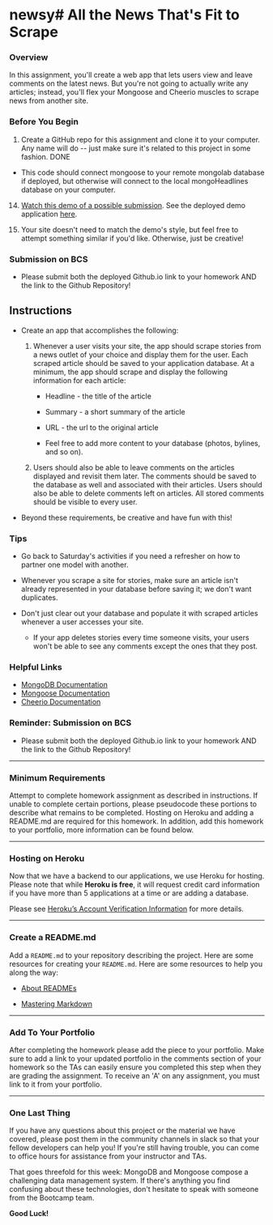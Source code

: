 # newsy# All the News That's Fit to Scrape

### Overview

In this assignment, you'll create a web app that lets users view and leave comments on the latest news. But you're not going to actually write any articles; instead, you'll flex your Mongoose and Cheerio muscles to scrape news from another site.

### Before You Begin

1. Create a GitHub repo for this assignment and clone it to your computer. Any name will do -- just make sure it's related to this project in some fashion.
DONE 
<!-- 
2. Run `npm init`. When that's finished, install and save these npm packages:

3. express

4. express-handlebars

5. mongoose

6. body-parser

7. cheerio

8. request -->
<!-- DONE 
9. **NOTE**: If you want to earn complete credit for your work, you must use all six of these packages in your assignment.

10. In order to deploy your project to Heroku, you must set up an mLab provision. mLab is remote MongoDB database that Heroku supports natively. Follow these steps to get it running:

11. Create a Heroku app in your project directory.

12. Run this command in your Terminal/Bash window:

    * `heroku addons:create mongolab`

    * This command will add the free mLab provision to your project.

13. When you go to connect your mongo database to mongoose, do so the following way:

```js
// If deployed, use the deployed database. Otherwise use the local mongoHeadlines database
var MONGODB_URI = process.env.MONGODB_URI || "mongodb://localhost/mongoHeadlines";

// Set mongoose to leverage built in JavaScript ES6 Promises
// Connect to the Mongo DB
mongoose.Promise = Promise;
mongoose.connect(MONGODB_URI);
``` -->

* This code should connect mongoose to your remote mongolab database if deployed, but otherwise will connect to the local mongoHeadlines database on your computer.

14. [Watch this demo of a possible submission](mongo-homework-demo.mov). See the deployed demo application [here](http://nyt-mongo-scraper.herokuapp.com/).

15. Your site doesn't need to match the demo's style, but feel free to attempt something similar if you'd like. Otherwise, just be creative!

### Submission on BCS

* Please submit both the deployed Github.io link to your homework AND the link to the Github Repository!

## Instructions

* Create an app that accomplishes the following:

  1. Whenever a user visits your site, the app should scrape stories from a news outlet of your choice and display them for the user. Each scraped article should be saved to your application database. At a minimum, the app should scrape and display the following information for each article:

     * Headline - the title of the article

     * Summary - a short summary of the article

     * URL - the url to the original article

     * Feel free to add more content to your database (photos, bylines, and so on).

  2. Users should also be able to leave comments on the articles displayed and revisit them later. The comments should be saved to the database as well and associated with their articles. Users should also be able to delete comments left on articles. All stored comments should be visible to every user.

* Beyond these requirements, be creative and have fun with this!

### Tips

* Go back to Saturday's activities if you need a refresher on how to partner one model with another.

* Whenever you scrape a site for stories, make sure an article isn't already represented in your database before saving it; we don't want duplicates.

* Don't just clear out your database and populate it with scraped articles whenever a user accesses your site.

  * If your app deletes stories every time someone visits, your users won't be able to see any comments except the ones that they post.

### Helpful Links

* [MongoDB Documentation](https://docs.mongodb.com/manual/)
* [Mongoose Documentation](http://mongoosejs.com/docs/api.html)
* [Cheerio Documentation](https://github.com/cheeriojs/cheerio)

### Reminder: Submission on BCS

* Please submit both the deployed Github.io link to your homework AND the link to the Github Repository!

---

### Minimum Requirements

Attempt to complete homework assignment as described in instructions. If unable to complete certain portions, please pseudocode these portions to describe what remains to be completed. Hosting on Heroku and adding a README.md are required for this homework. In addition, add this homework to your portfolio, more information can be found below.

---

### Hosting on Heroku

Now that we have a backend to our applications, we use Heroku for hosting. Please note that while **Heroku is free**, it will request credit card information if you have more than 5 applications at a time or are adding a database.

Please see [Heroku’s Account Verification Information](https://devcenter.heroku.com/articles/account-verification) for more details.

---

### Create a README.md

Add a `README.md` to your repository describing the project. Here are some resources for creating your `README.md`. Here are some resources to help you along the way:

* [About READMEs](https://help.github.com/articles/about-readmes/)

* [Mastering Markdown](https://guides.github.com/features/mastering-markdown/)

---

### Add To Your Portfolio

After completing the homework please add the piece to your portfolio. Make sure to add a link to your updated portfolio in the comments section of your homework so the TAs can easily ensure you completed this step when they are grading the assignment. To receive an 'A' on any assignment, you must link to it from your portfolio.

---

### One Last Thing

If you have any questions about this project or the material we have covered, please post them in the community channels in slack so that your fellow developers can help you! If you're still having trouble, you can come to office hours for assistance from your instructor and TAs.

That goes threefold for this week: MongoDB and Mongoose compose a challenging data management system. If there's anything you find confusing about these technologies, don't hesitate to speak with someone from the Bootcamp team.

**Good Luck!**
